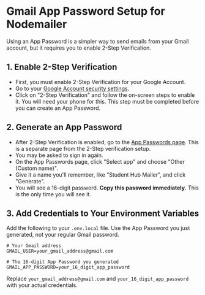 # Gmail App Password Setup for Nodemailer

Using an App Password is a simpler way to send emails from your Gmail account, but it requires you to enable 2-Step Verification.

## 1. Enable 2-Step Verification

- First, you must enable 2-Step Verification for your Google Account.
- Go to your [Google Account security settings](https://myaccount.google.com/security).
- Click on "2-Step Verification" and follow the on-screen steps to enable it. You will need your phone for this. This step must be completed before you can create an App Password.

## 2. Generate an App Password

- After 2-Step Verification is enabled, go to the [App Passwords page](https://myaccount.google.com/apppasswords). This is a separate page from the 2-Step verification setup.
- You may be asked to sign in again.
- On the App Passwords page, click "Select app" and choose "Other (Custom name)".
- Give it a name you'll remember, like "Student Hub Mailer", and click "Generate".
- You will see a 16-digit password. **Copy this password immediately.** This is the only time you will see it.

## 3. Add Credentials to Your Environment Variables

Add the following to your `.env.local` file. Use the App Password you just generated, not your regular Gmail password.

```
# Your Gmail address
GMAIL_USER=your_gmail_address@gmail.com

# The 16-digit App Password you generated
GMAIL_APP_PASSWORD=your_16_digit_app_password
```

Replace `your_gmail_address@gmail.com` and `your_16_digit_app_password` with your actual credentials.
